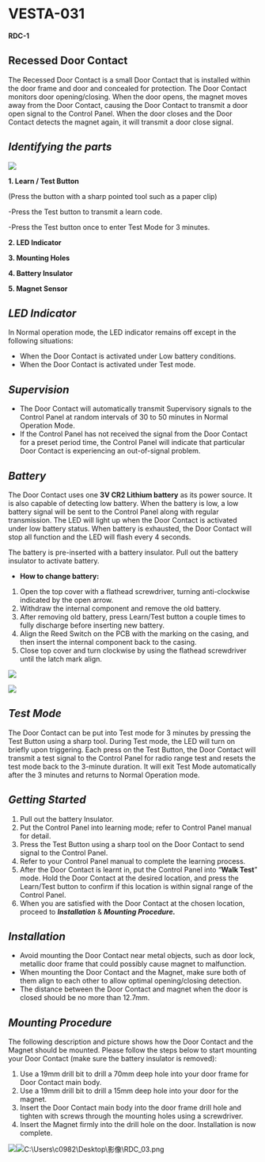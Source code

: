 # VESTA-031

**RDC-1**

## &#x20;**Recessed Door Contact**

The Recessed Door Contact is a small Door Contact that is installed within the door frame and door and concealed for protection. The Door Contact monitors door opening/closing. When the door opens, the magnet moves away from the Door Contact, causing the Door Contact to transmit a door open signal to the Control Panel. When the door closes and the Door Contact detects the magnet again, it will transmit a door close signal.

## _**Identifying the parts**_

![](<.gitbook/assets/0 (15).jpeg>)

**1. Learn / Test Button**

(Press the button with a sharp pointed tool such as a paper clip)

-Press the Test button to transmit a learn code.

-Press the Test button once to enter Test Mode for 3 minutes.

**2. LED Indicator**

**3. Mounting Holes**

**4. Battery Insulator**

**5. Magnet Sensor**

## _**LED Indicator**_

In Normal operation mode, the LED indicator remains off except in the following situations:

* When the Door Contact is activated under Low battery conditions.
* When the Door Contact is activated under Test mode.

## _**Supervision**_

* The Door Contact will automatically transmit Supervisory signals to the Control Panel at random intervals of 30 to 50 minutes in Normal Operation Mode.
* If the Control Panel has not received the signal from the Door Contact for a preset period time, the Control Panel will indicate that particular Door Contact is experiencing an out-of-signal problem.

## _**Battery**_

The Door Contact uses one **3V CR2 Lithium battery** as its power source. It is also capable of detecting low battery. When the battery is low, a low battery signal will be sent to the Control Panel along with regular transmission. The LED will light up when the Door Contact is activated under low battery status. When battery is exhausted, the Door Contact will stop all function and the LED will flash every 4 seconds.

The battery is pre-inserted with a battery insulator. Pull out the battery insulator to activate battery.

* **How to change battery:**

1. Open the top cover with a flathead screwdriver, turning anti-clockwise indicated by the open arrow.
2. Withdraw the internal component and remove the old battery.
3. After removing old battery, press Learn/Test button a couple times to fully discharge before inserting new battery.
4. Align the Reed Switch on the PCB with the marking on the casing, and then insert the internal component back to the casing.
5. Close top cover and turn clockwise by using the flathead screwdriver until the latch mark align.

![](<.gitbook/assets/1 (14).jpeg>)

![](<.gitbook/assets/2 (11).jpeg>)

## _**Test Mode**_

The Door Contact can be put into Test mode for 3 minutes by pressing the Test Button using a sharp tool. During Test mode, the LED will turn on briefly upon triggering. Each press on the Test Button, the Door Contact will transmit a test signal to the Control Panel for radio range test and resets the test mode back to the 3-minute duration. It will exit Test Mode automatically after the 3 minutes and returns to Normal Operation mode.

## _**Getting Started**_

1. Pull out the battery Insulator.
2. Put the Control Panel into learning mode; refer to Control Panel manual for detail.
3. Press the Test Button using a sharp tool on the Door Contact to send signal to the Control Panel.
4. Refer to your Control Panel manual to complete the learning process.
5. After the Door Contact is learnt in, put the Control Panel into “**Walk Test**” mode. Hold the Door Contact at the desired location, and press the Learn/Test button to confirm if this location is within signal range of the Control Panel.
6. When you are satisfied with the Door Contact at the chosen location, proceed to _**Installation**_ & _**Mounting Procedure.**_

## _**Installation**_

* Avoid mounting the Door Contact near metal objects, such as door lock, metallic door frame that could possibly cause magnet to malfunction.
* When mounting the Door Contact and the Magnet, make sure both of them align to each other to allow optimal opening/closing detection.
* The distance between the Door Contact and magnet when the door is closed should be no more than 12.7mm.

## _**Mounting Procedure**_

The following description and picture shows how the Door Contact and the Magnet should be mounted. Please follow the steps below to start mounting your Door Contact (make sure the battery insulator is removed):

1. Use a 19mm drill bit to drill a 70mm deep hole into your door frame for Door Contact main body.
2. Use a 19mm drill bit to drill a 15mm deep hole into your door for the magnet.
3. Insert the Door Contact main body into the door frame drill hole and tighten with screws through the mounting holes using a screwdriver.
4. Insert the Magnet firmly into the drill hole on the door. Installation is now complete.

![](<.gitbook/assets/3 (12).jpeg>)![C:\Users\c0982\Desktop\影像\RDC\_03.png](<.gitbook/assets/4 (27).png>)
